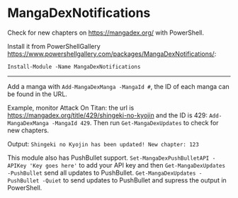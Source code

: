 # MangaDexNotifications
Check for new chapters on https://mangadex.org/ with PowerShell.

Install it from PowerShellGallery https://www.powershellgallery.com/packages/MangaDexNotifications/:

`Install-Module -Name MangaDexNotifications`


---

Add a manga with `Add-MangaDexManga -MangaId #`, the ID of each manga can be found in the URL.

Example, monitor Attack On Titan: the url is https://mangadex.org/title/429/shingeki-no-kyojin and the ID is 429: `Add-MangaDexManga -MangaId 429`. Then run `Get-MangaDexUpdates` to check for new chapters.

Output: `Shingeki no Kyojin has been updated! New chapter: 123`

This module also has PushBullet support. `Set-MangaDexPushBulletAPI -APIKey 'Key goes here'` to add your API key and then `Get-MangaDexUpdates -PushBullet` send all updates to PushBullet. `Get-MangaDexUpdates -PushBullet -Quiet` to send updates to PushBullet and supress the output in PowerShell.

